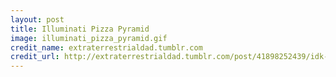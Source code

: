 ```yaml
---
layout: post
title: Illuminati Pizza Pyramid
image: illuminati_pizza_pyramid.gif
credit_name: extraterrestrialdad.tumblr.com
credit_url: http://extraterrestrialdad.tumblr.com/post/41898252439/idk-man
---
```


